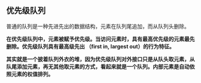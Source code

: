 ## 优先级队列

普通的队列是一种先进先出的数据结构，元素在队列尾追加，而从队列头删除。

**在优先级队列中，元素被赋予优先级。当访问元素时，具有最高优先级的元素最先删除。优先级队列具有最高级先出 （first in, largest out）的行为特征。**

**其实就是一个披着队列外衣的堆，因为优先级队列对外接口只是从队头取元素，从队尾添加元素，再无其他取元素的方式，看起来就是一个队列。内部元素是自动依照元素的权值排列。**
